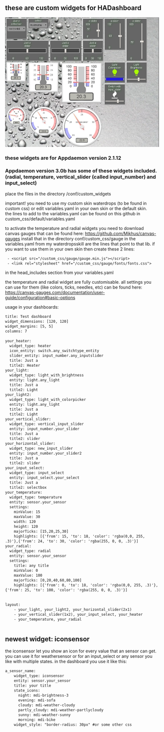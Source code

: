 ## these are custom widgets for HADashboard

![Alt text](custom_widgets_new3.jpg)

### these widgets are for Appdaemon version 2.1.12
### Appdaemon version 3.0b has some of these widgets included. (radial, temperature, vertical_slider (called input_number) and input_select)

place the files in the directory /conf/custom_widgets

important! you need to use my custom skin waterdrops (to be found in custom css) or edit variables.yaml in your own skin or the default skin.   
the lines to add to the variables.yaml can be found on this github in custom_css/default/variables.yaml

to activate the temperature and radial widgets you need to download canvas gauges that can be found here:
https://github.com/Mikhus/canvas-gauges
install that in the directory conf/custom_css/gauge
in the variables.yaml from my waterdropsskill are the lines that point to that lib.
if you want to use them in your own skin then create these 2 lines:
```
 - <script src="/custom_css/gauge/gauge.min.js"></script>
 - <link rel="stylesheet" href="/custom_css/gauge/fonts/fonts.css">
```
in the head_includes section from your variables.yaml

the temperature and radial widget are fully customisable.
all settings you can use for them (like colors, ticks, needles, etc) can be found here:
https://canvas-gauges.com/documentation/user-guide/configuration#basic-options


usage in your dashboards:

```
title: Test dashboard
widget_dimensions: [120, 120]
widget_margins: [5, 5]
columns: 7

your_heater:
  widget_type: heater
  icon_entity: switch.any_switchtype_entity
  slider_entity: input_number.any_inputslider
  title: Just a
  title2: Heater
your_light:
  widget_type: light_with_brightness
  entity: light.any_light
  title: Just a
  title2: Light
your_light2:
  widget_type: light_with_colorpicker
  entity: light.any_light
  title: Just a
  title2: Light
your_vertical_slider:
  widget_type: vertical_input_slider
  entity: input_number.your_slider
  title: Just a
  title2: slider
your_horizontal_slider:
  widget_type: new_input_slider
  entity: input_number.your_slider2
  title: Just a
  title2: slider
your_input_select:
  widget_type: input_select
  entity: input_select.your_select
  title: Just a
  title2: selectbox
your_temperature:
  widget_type: temperature
  entity: sensor.your_sensor
  settings:
    minValue: 15
    maxValue: 30
    width: 120
    height: 120
    majorTicks: [15,20,25,30]
    highlights: [{'from': 15, 'to': 18, 'color': 'rgba(0,0, 255, .3)'},{'from': 24, 'to': 30, 'color': 'rgba(255, 0, 0, .3)'}]
your_radial:
  widget_type: radial
  entity: sensor.your_sensor
  settings:
    title: any title
    minValue: 0
    maxValue: 100
    majorTicks: [0,20,40,60,80,100]
    highlights: [{'from': 0, 'to': 18, 'color': 'rgba(0,0, 255, .3)'},{'from': 25, 'to': 100, 'color': 'rgba(255, 0, 0, .3)'}]


layout:
    - your_light, your_light2, your_horizontal_slider(2x1)
    - your_vertical_slider(1x2), your_input_select, your_heater
    - your_temperature, your_radial
    
```

## newest widget: iconsensor

the iconsensor let you show an icon for every value that an sensor can get.
you can use it for weathersensor or for an input_select or any sensor you like with multiple states.
in the dashboard you use it like this:

```
a_sensor_name:
    widget_type: iconsensor
    entity: sensor.your_sensor
    title: your title
    state_icons:
      night: mdi-brightness-3
      evening: mdi-sofa
      cloudy: mdi-weather-cloudy
      partly_cloudy: mdi-weather-partlycloudy
      sunny: mdi-weather-sunny
      morning: mdi-bike
    widget_style: "border-radius: 30px" #or some other css
```
    

